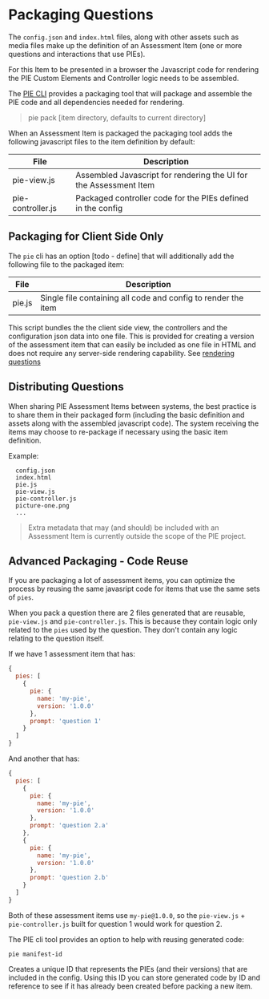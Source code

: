 # Packaging Questions


The `config.json` and `index.html` files, along with other assets such as media files make up the definition of an Assessment Item (one or more questions and interactions that use PIEs).

For this Item to be presented in a browser the Javascript code for rendering the PIE Custom Elements and Controller logic needs to be assembled.

The [PIE CLI](https://github.com/PieLabs/pie-cli) provides a packaging tool that will package and assemble the PIE code and all dependencies needed for rendering. 

> pie pack [item directory, defaults to current directory]

When an Assessment Item is packaged the packaging tool adds the following javascript files to the item definition by default: 

| File              | Description                                                        |
|-------------------|--------------------------------------------------------------------|
| pie-view.js       | Assembled Javascript for rendering the UI for the Assessment Item  |
| pie-controller.js | Packaged controller code for the PIEs defined in the config        |



## Packaging for Client Side Only

The `pie` cli has an option [todo - define] that will additionally add the following file to the packaged item:

| File              | Description                                                        |
|-------------------|--------------------------------------------------------------------|
| pie.js            | Single file containing all code and config to render the item      |


This script bundles the the client side view, the controllers and the configuration json data into one file. This is provided for creating a version of the assessment item that can easily be included as one file in HTML and does not require any server-side rendering capability. See [rendering questions](rendering-questions.md)


## Distributing Questions

When sharing PIE Assessment Items between systems, the best practice is to share them in their packaged form (including the basic definition and assets along with the assembled javascript code). The system receiving the items may choose to re-package if necessary using the basic item definition.


Example:
```
  config.json
  index.html
  pie.js
  pie-view.js
  pie-controller.js
  picture-one.png
  ...
```


> Extra metadata that may (and should) be included with an Assessment Item is currently outside the scope of the PIE project.



## Advanced Packaging - Code Reuse


If you are packaging a lot of assessment items, you can optimize the process by reusing the same javasript code for items that use the same sets of `pies`.

When you pack a question there are 2 files generated that are reusable, `pie-view.js` and `pie-controller.js`. This is because they contain logic only related to the `pies` used by the question. They don't contain any logic relating to the question itself. 

If we have 1 assessment item that has: 

```javascript
{ 
  pies: [
    { 
      pie: { 
        name: 'my-pie', 
        version: '1.0.0'
      }, 
      prompt: 'question 1'
    }
  ]
}
```

And another that has:

```javascript
{ 
  pies: [
    { 
      pie: { 
        name: 'my-pie', 
        version: '1.0.0'
      }, 
      prompt: 'question 2.a'
    },
    { 
      pie: { 
        name: 'my-pie', 
        version: '1.0.0'
      }, 
      prompt: 'question 2.b'
    }
  ]
}
```

Both of these assessment items use `my-pie@1.0.0`, so the `pie-view.js` + `pie-controller.js` built for question 1 would work for question 2. 

The PIE cli tool provides an option to help with reusing generated code:

`pie manifest-id`

Creates a unique ID that represents the PIEs (and their versions) that are included in the config.
Using this ID you can store generated code by ID and reference to see if it has already been created before packing a new item.




